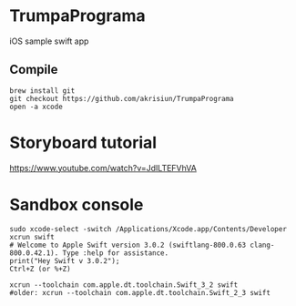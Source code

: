 # TrumpaPrograma
iOS sample swift app

## Compile

```
brew install git
git checkout https://github.com/akrisiun/TrumpaPrograma
open -a xcode
```

# Storyboard tutorial

https://www.youtube.com/watch?v=JdILTEFVhVA

# Sandbox console 

```
sudo xcode-select -switch /Applications/Xcode.app/Contents/Developer
xcrun swift
# Welcome to Apple Swift version 3.0.2 (swiftlang-800.0.63 clang-800.0.42.1). Type :help for assistance.
print("Hey Swift v 3.0.2");
Ctrl+Z (or %+Z)

xcrun --toolchain com.apple.dt.toolchain.Swift_3_2 swift
#older: xcrun --toolchain com.apple.dt.toolchain.Swift_2_3 swift
```